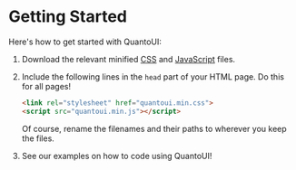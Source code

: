 # Getting Started
Here's how to get started with QuantoUI:

1. Download the relevant minified [CSS](https://github.com/Quantosec/QuantoUI/blob/master/quantoui.min.css) and [JavaScript](https://github.com/Quantosec/QuantoUI/blob/master/quantoui.min.js) files.

2. Include the following lines in the `head` part of your HTML page. Do this for all pages!

    ```html
    <link rel="stylesheet" href="quantoui.min.css">
    <script src="quantoui.min.js"></script>
    ```

    Of course, rename the filenames and their paths to wherever you keep the files.

3. See our examples on how to code using QuantoUI!
